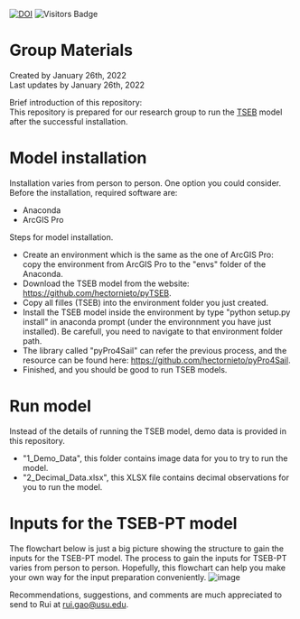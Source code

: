 [![DOI](https://zenodo.org/badge/452388873.svg)](https://doi.org/10.5281/zenodo.15871796)
![Visitors Badge](https://visitor-badge.laobi.icu/badge?page_id=RuiGao9.Group_Materials)<br>

# Group Materials
Created by January 26th, 2022 <br>
Last updates by January 26th, 2022 <br>

Brief introduction of this repository:<br>
This repository is prepared for our research group to run the [TSEB](https://github.com/hectornieto/pyTSEB) model after the successful installation.

# Model installation
Installation varies from person to person. One option you could consider. <br>
Before the installation, required software are: <br>
- Anaconda
- ArcGIS Pro <br>

Steps for model installation.
- Create an environment which is the same as the one of ArcGIS Pro: copy the environment from ArcGIS Pro to the "envs" folder of the Anaconda.
- Download the TSEB model from the website: https://github.com/hectornieto/pyTSEB.
- Copy all filles (TSEB) into the environment folder you just created.
- Install the TSEB model inside the environment by type "python setup.py install" in anaconda prompt (under the environnment you have just installed). Be carefull, you need to navigate to that environment folder path.
- The library called "pyPro4Sail" can refer the previous process, and the resource can be found here: https://github.com/hectornieto/pyPro4Sail.
- Finished, and you should be good to run TSEB models.

# Run model
Instead of the details of running the TSEB model, demo data is provided in this repository.
- "1_Demo_Data", this folder contains image data for you to try to run the model.
- "2_Decimal_Data.xlsx", this XLSX file contains decimal observations for you to run the model.

# Inputs for the TSEB-PT model
The flowchart below is just a big picture showing the structure to gain the inputs for the TSEB-PT model. The process to gain the inputs for TSEB-PT varies from person to person. Hopefully, this flowchart can help you make your own way for the input preparation conveniently.
![image](https://user-images.githubusercontent.com/51354367/153303524-212734e0-a07b-4169-a4ea-f63a83727422.png)


Recommendations, suggestions, and comments are much appreciated to send to Rui at rui.gao@usu.edu.
